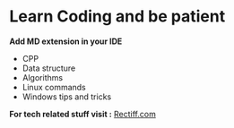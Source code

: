 # Learn Coding and be patient



**Add MD extension in your IDE**

* CPP
* Data structure
* Algorithms
* Linux commands
* Windows tips and tricks

**For tech related stuff visit :**  [Rectiff.com](https://rectiff.com/)
